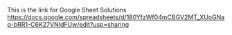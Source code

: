 This is the link for Google Sheet Solutions
https://docs.google.com/spreadsheets/d/180YfzWf04mCBGV2MT_XUoGNaq-bRR1-C6K27VNIdFUw/edit?usp=sharing
